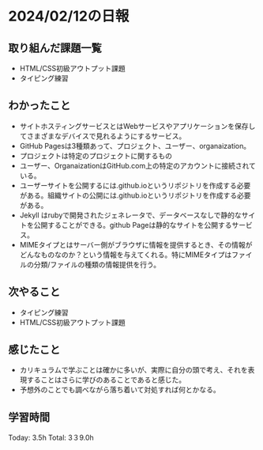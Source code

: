 # 2024/02/12の日報
## 取り組んだ課題一覧
* HTML/CSS初級アウトプット課題
* タイピング練習
## わかったこと
*  サイトホスティングサービスとはWebサービスやアプリケーションを保存してさまざまなデバイスで見れるようにするサービス。
*  GitHub Pagesは3種類あって、プロジェクト、ユーザー、organaization。
  *  プロジェクトは特定のプロジェクトに関するもの
  *  ユーザー、OrganaizationはGitHub.com上の特定のアカウントに接続されている。
* ユーザーサイトを公開するには<username>.github.ioというリポジトリを作成する必要がある。組織サイトの公開には<organization>.github.ioというリポジトリを作成する必要がある。
*  Jekyll はrubyで開発されたジェネレータで、データベースなしで静的なサイトを公開することができる。github Pageは静的なサイトを公開するサービス。
* MIMEタイプとはサーバー側がブラウザに情報を提供するとき、その情報がどんなものなのか？という情報を与えてくれる。特にMIMEタイプはファイルの分類/ファイルの種類の情報提供を行う。
  
## 次やること
* タイピング練習
* HTML/CSS初級アウトプット課題
## 感じたこと
* カリキュラムで学ぶことは確かに多いが、実際に自分の頭で考え、それを表現することはさらに学びのあることであると感じた。
* 予想外のことでも調べながら落ち着いて対処すれば何とかなる。
## 学習時間
Today: 3.5h
Total: 3３9.0h
